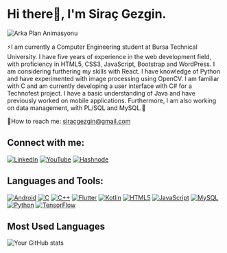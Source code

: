 # Hi there👋, I'm Siraç Gezgin.

![Arka Plan Animasyonu](https://media.giphy.com/media/l3vR85PnGsBwu1PFK/giphy.gif)

⚡I am currently a Computer Engineering student at Bursa Technical University. 
I have five years of experience in the web development field, with proficiency in HTML5, CSS3, JavaScript, Bootstrap and WordPress. I am considering furthering my skills with React.
I have knowledge of Python and have experimented with image processing using OpenCV. 
I am familiar with C and am currently developing a user interface with C# for a Technofest project. 
I have a basic understanding of Java and have previously worked on mobile applications. 
Furthermore, I am also working on data management, with PL/SQL and MySQL.📝

💬How to reach me: siracgezgin@gmail.com

## Connect with me:
[![LinkedIn](https://img.shields.io/badge/LinkedIn-@siracgezgin-blue)](https://linkedin.com/in/siracgezgin)
[![YouTube](https://img.shields.io/badge/YouTube-@SiracGezgin-red)](https://www.youtube.com/@siracgezgin)
[![Hashnode](https://img.shields.io/badge/Instagram-@siracgzgn-purple)](https://www.instagram.com/siracgzgn/)

## Languages and Tools:
[![Android](https://img.shields.io/badge/Android-3DDC84?style=for-the-badge&logo=android&logoColor=white)](https://developer.android.com/)
[![C](https://img.shields.io/badge/C-00599C?style=for-the-badge&logo=c&logoColor=white)](https://www.cprogramming.com/)
[![C++](https://img.shields.io/badge/C++-00599C?style=for-the-badge&logo=cplusplus&logoColor=white)](https://www.cplusplus.com/)
[![Flutter](https://img.shields.io/badge/Flutter-02569B?style=for-the-badge&logo=flutter&logoColor=white)](https://flutter.dev/)
[![Kotlin](https://img.shields.io/badge/Kotlin-0095D5?style=for-the-badge&logo=kotlin&logoColor=white)](https://kotlinlang.org/)
[![HTML5](https://img.shields.io/badge/HTML5-E34F26?style=for-the-badge&logo=html5&logoColor=white)](https://developer.mozilla.org/en-US/docs/Web/HTML)
[![JavaScript](https://img.shields.io/badge/JavaScript-F7DF1E?style=for-the-badge&logo=javascript&logoColor=black)](https://www.javascript.com/)
[![MySQL](https://img.shields.io/badge/MySQL-4479A1?style=for-the-badge&logo=mysql&logoColor=white)](https://www.mysql.com/)
[![Python](https://img.shields.io/badge/Python-3776AB?style=for-the-badge&logo=python&logoColor=white)](https://www.python.org/)
[![TensorFlow](https://img.shields.io/badge/TensorFlow-FF6F00?style=for-the-badge&logo=tensorflow&logoColor=white)](https://www.tensorflow.org/)

## Most Used Languages
![Your GitHub stats](https://github-readme-stats.vercel.app/api/top-langs/?username=yourusername&layout=compact&theme=dark)

